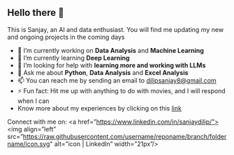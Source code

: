 ## Hello there 👋

This is Sanjay, an AI and data enthusiast. You will find me updating my new and ongoing projects in the coming days

- 🔭 I’m currently working on **Data Analysis** and **Machine Learning**
- 🌱 I’m currently learning **Deep Learning**
- 🤔 I’m looking for help with **learning more and working with LLMs**
- 💬 Ask me about **Python**, **Data Analysis** and **Excel Analysis**
- 📫 You can reach me by sending an email to <dilipsanjay8@gmail.com>
- ⚡ Fun fact: Hit me up with anything to do with movies, and I will respond when I can
- Know more about my experiences by clicking on this <a href="https://drive.google.com/file/d/1C9RrGq9Uix_fPXdNVqz5W6CsNaJvPDI5/view?usp=drive_link">link</a>

Connect with me on:
<a href=”https://www.linkedin.com/in/sanjaydilip/"><img align=”left” src=”https://raw.githubusercontent.com/username/reponame/branch/foldername/icon.svg" alt=”icon | LinkedIn” width=”21px”/></a>
